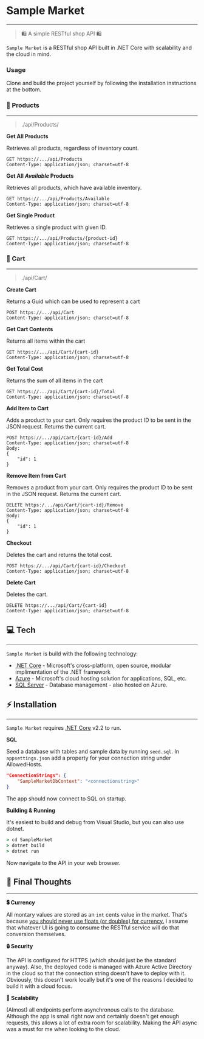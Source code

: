 # Sample Market
---
> 🛍️ A simple RESTful shop API 🛍️

`Sample Market` is a RESTful shop API built in .NET Core with scalability and the cloud in mind. 
### Usage
Clone and build the project yourself by following the installation instructions at the bottom.

### 👜 Products
---
>./api/Products/

__Get All Products__

Retrieves all products, regardless of inventory count.
```HTTP
GET https://.../api/Products
Content-Type: application/json; charset=utf-8
```
__Get All *Available* Products__

Retrieves all products, which have available inventory.
```HTTP
GET https://.../api/Products/Available
Content-Type: application/json; charset=utf-8
```
__Get Single Product__

Retrieves a single product with given ID.
```HTTP
GET https://.../api/Products/{product-id}
Content-Type: application/json; charset=utf-8
```
### 🛒 Cart
---
>./api/Cart/

__Create Cart__

Returns a Guid which can be used to represent a cart
```HTTP
POST https://.../api/Cart
Content-Type: application/json; charset=utf-8
```
__Get Cart Contents__

Returns all items within the cart
```HTTP
GET https://.../api/Cart/{cart-id}
Content-Type: application/json; charset=utf-8
```
__Get Total Cost__

Returns the sum of all items in the cart
```HTTP
GET https://.../api/Cart/{cart-id}/Total
Content-Type: application/json; charset=utf-8
```
__Add Item to Cart__

Adds a product to your cart. Only requires the product ID to be sent in the JSON request. 
Returns the current cart.
```HTTP
POST https://.../api/Cart/{cart-id}/Add
Content-Type: application/json; charset=utf-8
Body:
{
    "id": 1
}
```
__Remove Item from Cart__

Removes a product from your cart. Only requires the product ID to be sent in the JSON request. 
Returns the current cart.
```HTTP
DELETE https:/.../api/Cart/{cart-id}/Remove
Content-Type: application/json; charset=utf-8
Body:
{
    "id": 1
}
```
__Checkout__

Deletes the cart and returns the total cost.
```HTTP
POST https://.../api/Cart/{cart-id}/Checkout
Content-Type: application/json; charset=utf-8
```
__Delete Cart__

Deletes the cart.
```HTTP
DELETE https://.../api/Cart/{cart-id}
Content-Type: application/json; charset=utf-8
```
## 💻 Tech
---
`Sample Market` is build with the following technology:

* [.NET Core](https://dotnet.microsoft.com/) - Microsoft's cross-platform, open source, modular implimentation of the .NET framework
* [Azure](https://azure.microsoft.com/) - Microsoft's cloud hosting solution for applications, SQL, etc.
* [SQL Server](https://www.microsoft.com/en-cy/sql-server/) - Database management - also hosted on Azure. 

## ⚡ Installation
---

`Sample Market` requires [.NET Core](https://dotnet.microsoft.com/download) v2.2 to run.

__SQL__

Seed a database with tables and sample data by running `seed.sql`.
In `appsettings.json` add a property for your connection string under AllowedHosts.
```json
"ConnectionStrings": {
    "SampleMarketDbContext": "<connectionstring>"
}
```
The app should now connect to SQL on startup.

__Building & Running__

It's easiest to build and debug from Visual Studio, but you can also use dotnet.

```cmd
> cd SampleMarket
> dotnet build
> dotnet run
```
Now navigate to the API in your web browser.
## 💭 Final Thoughts
---

__💲 Currency__

All montary values are stored as an `int` cents value in the market. That's because [you should never use floats (or doubles) for currency.](https://husobee.github.io/money/float/2016/09/23/never-use-floats-for-currency.html) I assume that whatever UI is going to consume the RESTful service will do that conversion themselves.

__🔒 Security__

The API is configured for HTTPS (which should just be the standard anyway). Also, the deployed code is managed with Azure Active Directory in the cloud so that the connection string doesn't have to deploy with it. Obviously, this doesn't work locally but it's one of the reasons I decided to build it with a cloud focus.

__🌱 Scalability__

(Almost) all endpoints perform asynchronous calls to the database. Although the app is small right now and certainly doesn't get enough requests, this allows a lot of extra room for scalability. Making the API async was a must for me when looking to the cloud.
